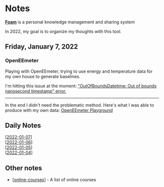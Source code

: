 # Notes

**[Foam](https://foambubble.github.io/foam/)** is a personal knowledge management and sharing system

In 2022, my goal is to organize my thoughts with this tool.

## Friday, January 7, 2022

### OpenEEmeter 

Playing with OpenEEmeter, trying to use energy and temperature data for my own house to generate baselines.

I'm hitting this issue at the moment: ["OutOfBoundsDatetime: Out of bounds nanosecond timestamp" error.](https://github.com/openeemeter/eemeter/issues/433)

---

In the end I didn't need the problematic method.
Here's what I was able to produce with my own data: [OpenEEmeter Playground](../notebooks/2022-01-07-eemeter.html)

## Daily Notes

[[2022-01-07]]  
[[2022-01-06]]  
[[2022-01-05]]  
[[2022-01-04]]  

## Other notes

- [[online-courses]] - A list of online courses

[//begin]: # "Autogenerated link references for markdown compatibility"
[online-courses]: notes/online-courses "Online Courses"
[//end]: # "Autogenerated link references"
[//begin]: # "Autogenerated link references for markdown compatibility"
[2022-01-07]: journal/2022-01-07 "Friday, January 7, 2022"
[2022-01-06]: journal/2022-01-06 "Thursday, January 6, 2022"
[2022-01-05]: journal/2022-01-05 "Wednesday, January 5, 2022"
[2022-01-04]: journal/2022-01-04 "Tuesday, January 4, 2022"
[online-courses]: notes/online-courses "Online Courses"
[//end]: # "Autogenerated link references"